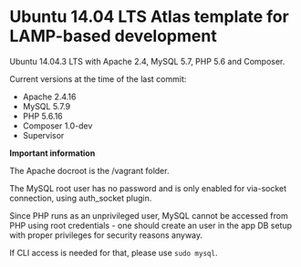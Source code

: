 # Ubuntu 14.04 LTS Atlas template for LAMP-based development

Ubuntu 14.04.3 LTS with Apache 2.4, MySQL 5.7, PHP 5.6 and Composer.

Current versions at the time of the last commit:

- Apache 2.4.16
- MySQL 5.7.9
- PHP 5.6.16
- Composer 1.0-dev
- Supervisor

**Important information**

The Apache docroot is the /vagrant folder.

The MySQL root user has no password and is only enabled for via-socket connection, using auth_socket plugin.

Since PHP runs as an unprivileged user, MySQL cannot be accessed from PHP using root credentials - one should create an user in the app DB setup with proper privileges for security reasons anyway.

If CLI access is needed for that, please use `sudo mysql`.
